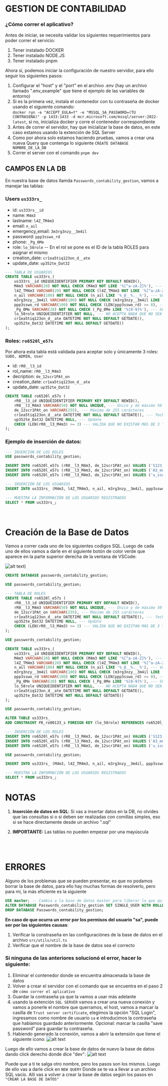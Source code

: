 
# GESTION DE CONTABILIDAD 

### ¿Cómo correr el aplicativo?
Antes de iniciar, se necesita validar los siguientes requerimientos para poder correr el servicio:
1. Tener instalado DOCKER
2. Tener instalado NODE.JS
3. Tener instalado pnpm

Ahora si, podemos iniciar la configuración de nuestro servidor, para ello seguir los siguientes pasos:
1. Configurar el "host" y el "port" en el archivo .env (hay un archivo llamado ".env_example" que tiene el ejemplo de las variables de entorno)
2. Si es la primera vez, instala el contenedor con tu contraseña de docker usando el siguiente comando:<br>
```docker run -e "ACCEPT_EULA=Y" -e "MSSQL_SA_PASSWORD=(TU CONTRASEÑA)" -p 1433:1433 -d mcr.microsoft.com/mssql/server:2022-latest```, si no, inicializa docker y corre el contenedor correspondiente
3. Antes de correr el servidor, hay que inicializar la base de datos, en este caso estamos usando la extención de SQL Server
4. Como por ahora solo estamos haciendo pruebas, vamos a crear una nueva Query que contenga lo siguiente ```CREATE DATABASE NOMBRE_DE_LA_DB```
5. Correr el server con el comando ``pnpm dev``

## CAMPOS EN LA DB

En nuestra base de datos llamda `Passwords_contability_gestion`, vamos a manejar las tablas:

### Users `us333rs_`
- id: ``us333rs__id``
- name: ``M4m3``
- lastname: ``l4Z_TM4m3``
- email: ``n_ail``
- emergency_email: ``3m3rg3nzy__3m4il``
- password: ``ppp3sswo_rd``
- phone: ``_Pg_0Me``
- role: ``lo_58role`` -- En el rol se pone es el ID de la tabla ROLES para asignar el mismo 
- creation_date: ``cr1ea5tiq123on_d__ate``
- update_date: ``up352te_Dat32``
```sql
--- TABLA DE USUARIOS
CREATE TABLE us333rs_(
    us333rs__id UNIQUEIDENTIFIER PRIMARY KEY DEFAULT NEWID(),
    M4m3 VARCHAR(20) NOT NULL CHECK (M4m3 NOT LIKE '%[^a-zA-Z]%'), --- Validación para nombres
    l4Z_TM4m3 VARCHAR(20) NOT NULL CHECK (l4Z_TM4m3 NOT LIKE '%[^a-zA-Z]%'), --- Validación para nombres
    n_ail VARCHAR(100) NOT NULL CHECK (n_ail LIKE '%_@__%.__%'), --- VALIDACIÓN DE CORREO
    m3rg3nzy__3m4il VARCHAR(100) NOT NULL CHECK (m3rg3nzy__3m4il LIKE '%_@__%.__%'), --- EL CORREO SI O SI DEBE TENER UNO DE ESOS SÍMBOLOS
    ppp3sswo_rd VARCHAR(100) NOT NULL CHECK (LEN(ppp3sswo_rd) >= 8), --- LA CONTRASEÑA DEBE DE SER MÍNIMO DE 8 CARÁCTERES
    _Pg_0Me VARCHAR(20) NOT NULL CHECK (_Pg_0Me LIKE '%[0-9]%'), --- SOLO ACEPTA NÚMEROS DE CELULAR
    lo_58role UNIQUEIDENTIFIER NOT NULL, --- NO ACEPTA NADA QUE NO SEA EL ID DE UN ROL 
    cr1ea5tiq123on_d__ate DATETIME NOT NULL DEFAULT GETDATE(),
    up352te_Dat32 DATETIME NOT NULL DEFAULT GETDATE()
);
```

### Roles: `ro6520l_e57s` 
Por ahora esta tabla está validada para aceptar solo y únicamente 3 roles: ``SUDO, ADMIN, User`` 
- id: ``rR0__l3_id``
- rol_name: ``rR0__l3_M4m3``
- decription: ``de_12scr1PAt_on``
- creation_date: ``cr1ea5tiq123on_d__ate``
- update_date: ``up352te_Dat32``

```sql
CREATE TABLE ro6520l_e57s (
    rR0__l3_id UNIQUEIDENTIFIER PRIMARY KEY DEFAULT NEWID(), 
    rR0__l3_M4m3 VARCHAR(50) NOT NULL UNIQUE, --- Único y de máximo 50 carácteres
    de_12scr1PAt_on VARCHAR(255), --- Máximo de 255 carácteres
    cr1ea5tiq123on_d__ate DATETIME NOT NULL DEFAULT GETDATE(), --- fecha de creación
    up352te_Dat32 DATETIME NULL, --- Update
    CHECK (LEN(rR0__l3_M4m3) >= 3) --- VALIDA QUE NO EXISTAN MÁS DE 3 TABLAS 
);
```

### Ejemplo de inserción de datos:
```sql
--- INSERCIÓN DE LOS ROLES
USE passwords_contability_gestion;

INSERT INTO ro6520l_e57s (rR0__l3_M4m3, de_12scr1PAt_on) VALUES ('S123_D11_2', 'Permisos de super administrador');
INSERT INTO ro6520l_e57s (rR0__l3_M4m3, de_12scr1PAt_on) VALUES ('A3_mniN', 'Perminos de administrador');
INSERT INTO ro6520l_e57s (rR0__l3_M4m3, de_12scr1PAt_on) VALUES ('u_sser21_4', 'Permisos de usuario');

--- INSERCIÓN DE LOS USUARIOS
INSERT INTO us333rs_ (M4m3, l4Z_TM4m3, n_ail, m3rg3nzy__3m4il, ppp3sswo_rd, _Pg_0Me, lo_58role) VALUES ('Juan', 'Avila', 'juaasdf654@gmail.com', 'juaasdf654@gmail.com', 'miasddsf57656@', 3173856841, 'be947997-89c9-4f1e-b55c-7e953b163a8c');

--- MUESTRA LA INFORMACIÓN DE LOS USUARIOS REGISTRADOS
SELECT * FROM us333rs_;
```
<br>

# Creación de la Base de Datos
Vamos a correr cada uno de los siguientes codigos SQL. Luego de cada uno de ellos vamos a darle en el siguiente botón de color verde que aparece en la parte superior derecha de la ventana de VSCode:

![alt text](./assets/image-2.png))
```sql
CREATE DATABASE passwords_contability_gestion;
```
```sql
USE passwords_contability_gestion;

--- TABLA DE ROLES
CREATE TABLE ro6520l_e57s (
    rR0__l3_id UNIQUEIDENTIFIER PRIMARY KEY DEFAULT NEWID(), 
    rR0__l3_M4m3 VARCHAR(50) NOT NULL UNIQUE, --- Único y de máximo 50 carácteres
    de_12scr1PAt_on VARCHAR(255), --- Máximo de 255 carácteres
    cr1ea5tiq123on_d__ate DATETIME NOT NULL DEFAULT GETDATE(), --- fecha de creación
    up352te_Dat32 DATETIME NULL, --- Update
    CHECK (LEN(rR0__l3_M4m3) >= 3) --- VALIDA QUE NO EXISTAN MÁS DE 3 TABLAS 
);
```
```sql
USE passwords_contability_gestion;

CREATE TABLE us333rs_(
    us333rs__id UNIQUEIDENTIFIER PRIMARY KEY DEFAULT NEWID(),
    M4m3 VARCHAR(20) NOT NULL CHECK (M4m3 NOT LIKE '%[^a-zA-Z]%'), --- Validación para nombres
    l4Z_TM4m3 VARCHAR(20) NOT NULL CHECK (l4Z_TM4m3 NOT LIKE '%[^a-zA-Z]%'), --- Validación para nombres
    n_ail VARCHAR(100) NOT NULL CHECK (n_ail LIKE '%_@__%.__%'), --- VALIDACIÓN DE CORREO
    m3rg3nzy__3m4il VARCHAR(100) NOT NULL CHECK (m3rg3nzy__3m4il LIKE '%_@__%.__%'), --- EL CORREO SI O SI DEBE TENER UNO DE ESOS SÍMBOLOS
    ppp3sswo_rd VARCHAR(100) NOT NULL CHECK (LEN(ppp3sswo_rd) >= 8), --- LA CONTRASEÑA DEBE DE SER MÍNIMO DE 8 CARÁCTERES
    _Pg_0Me VARCHAR(20) NOT NULL CHECK (_Pg_0Me LIKE '%[0-9]%'), --- SOLO ACEPTA NÚMEROS DE CELULAR
    lo_58role UNIQUEIDENTIFIER NOT NULL, --- NO ACEPTA NADA QUE NO SEA EL ID DE UN ROL 
    cr1ea5tiq123on_d__ate DATETIME NOT NULL DEFAULT GETDATE(),
    up352te_Dat32 DATETIME NOT NULL DEFAULT GETDATE()
);
```
```sql
USE passwords_contability_gestion;

ALTER TABLE us333rs_ 
ADD CONSTRAINT FK_ro00133_s FOREIGN KEY (lo_58role) REFERENCES ro6520l_e57s(rR0__l3_id);

--- INSERCIÓN DE LOS ROLES
INSERT INTO ro6520l_e57s (rR0__l3_M4m3, de_12scr1PAt_on) VALUES ('S123_D11_2', 'Permisos de super administrador');
INSERT INTO ro6520l_e57s (rR0__l3_M4m3, de_12scr1PAt_on) VALUES ('A3_mniN', 'Perminos de administrador');
INSERT INTO ro6520l_e57s (rR0__l3_M4m3, de_12scr1PAt_on) VALUES ('u_sser21_4', 'Permisos de usuario');
```
```sql
USE passwords_contability_gestion;

INSERT INTO us333rs_ (M4m3, l4Z_TM4m3, n_ail, m3rg3nzy__3m4il, ppp3sswo_rd, _Pg_0Me, lo_58role) VALUES ('Juan', 'Avila', 'juaasdf654@gmail.com', 'juaasdf654@gmail.com', 'miasddsf57656@', 3173856841, 'CAMBIARPORID'); -- AQUI VAS A CAMBIAR POR EL ID DEL ROL

--- MUESTRA LA INFORMACIÓN DE LOS USUARIOS REGISTRADOS
SELECT * FROM us333rs_;
```


# NOTAS
1. <b>Inserción de datos en SQL</b>: Si vas a insertar datos en la DB, no olvides que las consultas si o si deben ser realizadas con comillas simples, eso si se hace directamente desde un archivo ".sql" 

2. <b>IMPORTANTE:</b> Las tablas no pueden empezar por una mayúscula
<br>
<br>

# ERRORES
Alguno de los problemas que se pueden presentar, es que no podamos borrar la base de datos, para ello hay muchas formas de resolverlo, pero para mí, la más eficiente es la siguiente
```sql
USE master; -- Cambia a la base de datos master para liberar la que quieres eliminar
ALTER DATABASE Passwords_contability_gestion SET SINGLE_USER WITH ROLLBACK IMMEDIATE;
DROP DATABASE Passwords_contability_gestion;
```

<b>En caso de que ocurra un error por los permisos del usuario "sa", puede ser por las siguientes causas</b>:
1. Verificar la constraseña en las configuraciónes de la base de datos en el archivo `src/utils/util.ts`
2. Verificar que el nombre de la base de datos sea el correcto

### <b>Si ninguna de las anteriores solucionó el error, hacer lo siguiente:</b>
1. Eliminar el contenedor donde se encuentra almacenada la base de datos
2. Volver a crear el servidor con el comando que se encuentra en el paso 2 de ``cómo correr el aplicativo``
3. Guardar la contraseña ya que la vamos a usar más adelante
4. usando la extención ``SQL SERVER`` vamos a crear una nueva conexión y vamos a ponerle el nombre que querramos, el host, vamos a marcar la casilla de  ``Trust server certificate``, elegimos la opción "SQL Login", ingresamos como nombre de usuario ``sa`` e introducimos la contraseña que habíamos guardado anteriormente. Opcional: marcar la casilla "save password" para guardar tu contraseña.
5. Habiendo generado la conexión, vamos a abrir la extensión que tiene el siguiente icono: ![alt text](./assets/image.png)

Luego de ello vamos a crear la base de datos de nuevo la base de datos dando click derecho donde dice "dev": ![alt text](./assets/image-1.png)

Puede que a ti te salga otro nombre, pero los pasos son los mismos.
Luego de ello vas a darle click en `NEW QUERY`
Donde se te va a llevar a un archivo SQL vacío.
Allí vas a volver a crear la base de datos según los pasos en ``"CREAR LA BASE DE DATOS"``